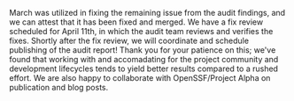 March was utilized in fixing the remaining issue from the audit findings, and we can attest that it has been fixed and merged. We have a fix review scheduled for April 11th, in which the audit team reviews and verifies the fixes. Shortly after the fix review, we will coordinate and schedule publishing of the audit report! Thank you for your patience on this; we've found that working with and accomadating for the project community and development lifecycles tends to yield better results compared to a rushed effort. We are also happy to collaborate with OpenSSF/Project Alpha on publication and blog posts. 
